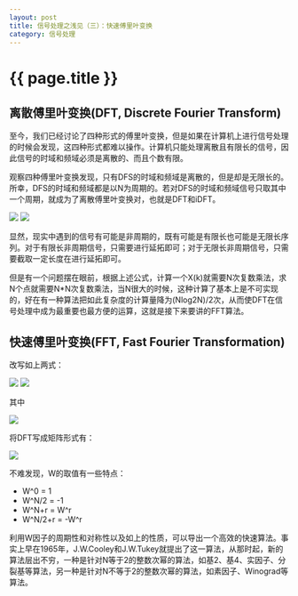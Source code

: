 ```yaml
---
layout: post
title: 信号处理之浅见（三）：快速傅里叶变换
category: 信号处理
---
```


# {{ page.title }}

## 离散傅里叶变换(DFT, Discrete Fourier Transform)

至今，我们已经讨论了四种形式的傅里叶变换，但是如果在计算机上进行信号处理的时候会发现，这四种形式都难以操作。计算机只能处理离散且有限长的信号，因此信号的时域和频域必须是离散的、而且个数有限。

观察四种傅里叶变换发现，只有DFS的时域和频域是离散的，但是却是无限长的。所幸，DFS的时域和频域都是以N为周期的。若对DFS的时域和频域信号只取其中一个周期，就成为了离散傅里叶变换对，也就是DFT和iDFT。

<img src="http://www.forkosh.com/mathtex.cgi?\ X(k)=\sum_{n=0}^{N-1} x(n)e^{-jk\omega_0n},k=0,1,2,...,N-1">


<img src="http://www.forkosh.com/mathtex.cgi?\ x(n)=\frac{1}{N}\sum_{k=0}^{N-1} X(k) e^{jk\omega_0n},n=0,1,2,...,N-1">

显然，现实中遇到的信号有可能是非周期的，既有可能是有限长也可能是无限长序列。对于有限长非周期信号，只需要进行延拓即可；对于无限长非周期信号，只需要截取一定长度在进行延拓即可。

但是有一个问题摆在眼前，根据上述公式，计算一个X(k)就需要N次复数乘法，求N个点就需要N*N次复数乘法，当N很大的时候，这种计算了基本上是不可实现的，好在有一种算法把如此复杂度的计算量降为(Nlog2N)/2次，从而使DFT在信号处理中成为最重要也最方便的运算，这就是接下来要讲的FFT算法。

## 快速傅里叶变换(FFT, Fast Fourier Transformation)
改写如上两式：

<img src="http://www.forkosh.com/mathtex.cgi?\ X(k)=\sum_{n=0}^{N-1} x(n)W^{nk}_N,k=0,1,2,...,N-1">


<img src="http://www.forkosh.com/mathtex.cgi?\ x(n)=\frac{1}{N}\sum_{k=0}^{N-1} X(k)W^{-nk}_N,n=0,1,2,...,N-1">

其中

<img src="http://www.forkosh.com/mathtex.cgi?\ W^{nk}_N=e^{-jk\omega_0n}=e^{-jk\frac{2\pi}{N}n}">

将DFT写成矩阵形式有：

<img src="http://www.forkosh.com/mathtex.cgi?\ \begin{bmatrix} X(0)\\X(1)\\...\\X(N) \end{bmatrix}=\begin{bmatrix} W^{00}&W^{10}&...&W^{N0}\\W^{01}&W^{11}&...&W^{N1}\\...&...&...&...\\W^{0N}&W^{1N}&...&W^{NN} \end{bmatrix} \begin{bmatrix} x(0)\\x(1)\\...\\x(N) \end{bmatrix}">

不难发现，W的取值有一些特点：

* W^0 = 1
* W^N/2 = -1
* W^N+r = W^r
* W^N/2+r = -W^r

利用W因子的周期性和对称性以及如上的性质，可以导出一个高效的快速算法。事实上早在1965年，J.W.Cooley和J.W.Tukey就提出了这一算法，从那时起，新的算法层出不穷，一种是针对N等于2的整数次幂的算法，如基2、基4、实因子、分裂基等算法，另一种是针对N不等于2的整数次幂的算法，如素因子、Winograd等算法。